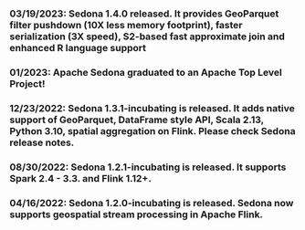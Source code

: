 ### 03/19/2023: Sedona 1.4.0 released. It provides GeoParquet filter pushdown (10X less memory footprint), faster serialization (3X speed), S2-based fast approximate join and enhanced R language support
### 01/2023: Apache Sedona graduated to an Apache Top Level Project!
### 12/23/2022: Sedona 1.3.1-incubating is released. It adds native support of GeoParquet, DataFrame style API, Scala 2.13, Python 3.10, spatial aggregation on Flink. Please check Sedona release notes.
### 08/30/2022: Sedona 1.2.1-incubating is released. It supports Spark 2.4 - 3.3. and Flink 1.12+.
### 04/16/2022: Sedona 1.2.0-incubating is released. Sedona now supports geospatial stream processing in Apache Flink.